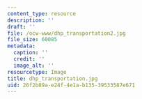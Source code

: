 ```yaml
---
content_type: resource
description: ''
draft: ''
file: /ocw-www/dhp_transportation2.jpg
file_size: 60085
metadata:
  caption: ''
  credit: ''
  image_alt: ''
resourcetype: Image
title: dhp_transportation.jpg
uid: 26f2b89a-e24f-4e1a-b135-39533587e671
---
```

